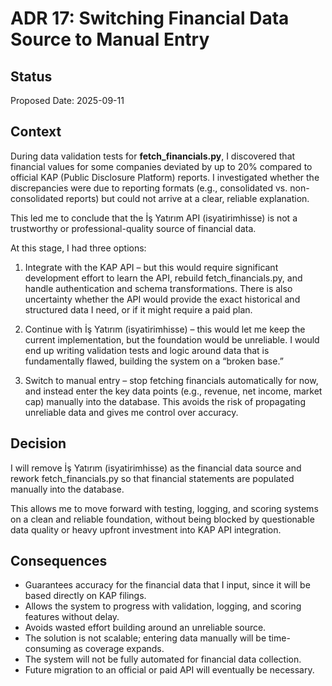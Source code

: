 # ADR 17: Switching Financial Data Source to Manual Entry

## Status
Proposed
Date: 2025-09-11

## Context

During data validation tests for **fetch_financials.py**, I discovered that financial values for some companies deviated by up to 20% compared to official KAP (Public Disclosure Platform) reports. I investigated whether the discrepancies were due to reporting formats (e.g., consolidated vs. non-consolidated reports) but could not arrive at a clear, reliable explanation.

This led me to conclude that the İş Yatırım API (isyatirimhisse) is not a trustworthy or professional-quality source of financial data.

At this stage, I had three options:

1) Integrate with the KAP API – but this would require significant development effort to learn the API, rebuild fetch_financials.py, and handle authentication and schema transformations. There is also uncertainty whether the API would provide the exact historical and structured data I need, or if it might require a paid plan.

2) Continue with İş Yatırım (isyatirimhisse) – this would let me keep the current implementation, but the foundation would be unreliable. I would end up writing validation tests and logic around data that is fundamentally flawed, building the system on a “broken base.”

3) Switch to manual entry – stop fetching financials automatically for now, and instead enter the key data points (e.g., revenue, net income, market cap) manually into the database. This avoids the risk of propagating unreliable data and gives me control over accuracy.

## Decision

I will remove İş Yatırım (isyatirimhisse) as the financial data source and rework fetch_financials.py so that financial statements are populated manually into the database.

This allows me to move forward with testing, logging, and scoring systems on a clean and reliable foundation, without being blocked by questionable data quality or heavy upfront investment into KAP API integration.

## Consequences

- Guarantees accuracy for the financial data that I input, since it will be based directly on KAP filings.
- Allows the system to progress with validation, logging, and scoring features without delay.
- Avoids wasted effort building around an unreliable source.
- The solution is not scalable; entering data manually will be time-consuming as coverage expands.
- The system will not be fully automated for financial data collection.
- Future migration to an official or paid API will eventually be necessary.
